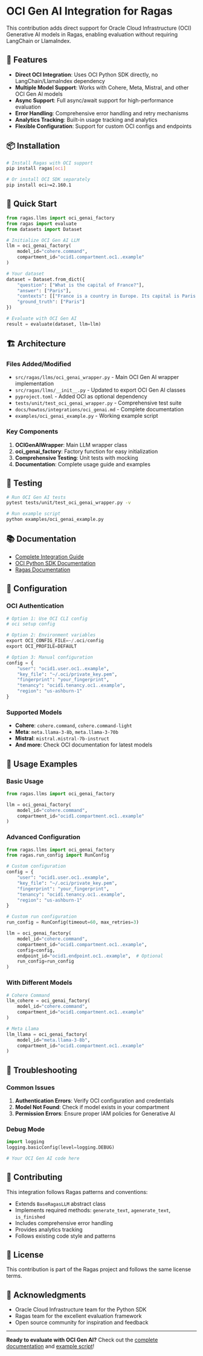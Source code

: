 # OCI Gen AI Integration for Ragas

This contribution adds direct support for Oracle Cloud Infrastructure (OCI) Generative AI models in Ragas, enabling evaluation without requiring LangChain or LlamaIndex.

## 🚀 Features

- **Direct OCI Integration**: Uses OCI Python SDK directly, no LangChain/LlamaIndex dependency
- **Multiple Model Support**: Works with Cohere, Meta, Mistral, and other OCI Gen AI models
- **Async Support**: Full async/await support for high-performance evaluation
- **Error Handling**: Comprehensive error handling and retry mechanisms
- **Analytics Tracking**: Built-in usage tracking and analytics
- **Flexible Configuration**: Support for custom OCI configs and endpoints

## 📦 Installation

```bash
# Install Ragas with OCI support
pip install ragas[oci]

# Or install OCI SDK separately
pip install oci>=2.160.1
```

## 🔧 Quick Start

```python
from ragas.llms import oci_genai_factory
from ragas import evaluate
from datasets import Dataset

# Initialize OCI Gen AI LLM
llm = oci_genai_factory(
    model_id="cohere.command",
    compartment_id="ocid1.compartment.oc1..example"
)

# Your dataset
dataset = Dataset.from_dict({
    "question": ["What is the capital of France?"],
    "answer": ["Paris"],
    "contexts": [["France is a country in Europe. Its capital is Paris."]],
    "ground_truth": ["Paris"]
})

# Evaluate with OCI Gen AI
result = evaluate(dataset, llm=llm)
```

## 🏗️ Architecture

### Files Added/Modified

- `src/ragas/llms/oci_genai_wrapper.py` - Main OCI Gen AI wrapper implementation
- `src/ragas/llms/__init__.py` - Updated to export OCI Gen AI classes
- `pyproject.toml` - Added OCI as optional dependency
- `tests/unit/test_oci_genai_wrapper.py` - Comprehensive test suite
- `docs/howtos/integrations/oci_genai.md` - Complete documentation
- `examples/oci_genai_example.py` - Working example script

### Key Components

1. **OCIGenAIWrapper**: Main LLM wrapper class
2. **oci_genai_factory**: Factory function for easy initialization
3. **Comprehensive Testing**: Unit tests with mocking
4. **Documentation**: Complete usage guide and examples

## 🧪 Testing

```bash
# Run OCI Gen AI tests
pytest tests/unit/test_oci_genai_wrapper.py -v

# Run example script
python examples/oci_genai_example.py
```

## 📚 Documentation

- [Complete Integration Guide](docs/howtos/integrations/oci_genai.md)
- [OCI Python SDK Documentation](https://docs.oracle.com/en-us/iaas/tools/python/2.160.1/api/generative_ai.html)
- [Ragas Documentation](https://docs.ragas.io)

## 🔑 Configuration

### OCI Authentication

```python
# Option 1: Use OCI CLI config
# oci setup config

# Option 2: Environment variables
export OCI_CONFIG_FILE=~/.oci/config
export OCI_PROFILE=DEFAULT

# Option 3: Manual configuration
config = {
    "user": "ocid1.user.oc1..example",
    "key_file": "~/.oci/private_key.pem",
    "fingerprint": "your_fingerprint",
    "tenancy": "ocid1.tenancy.oc1..example",
    "region": "us-ashburn-1"
}
```

### Supported Models

- **Cohere**: `cohere.command`, `cohere.command-light`
- **Meta**: `meta.llama-3-8b`, `meta.llama-3-70b`
- **Mistral**: `mistral.mistral-7b-instruct`
- **And more**: Check OCI documentation for latest models

## 🚀 Usage Examples

### Basic Usage

```python
from ragas.llms import oci_genai_factory

llm = oci_genai_factory(
    model_id="cohere.command",
    compartment_id="ocid1.compartment.oc1..example"
)
```

### Advanced Configuration

```python
from ragas.llms import oci_genai_factory
from ragas.run_config import RunConfig

# Custom configuration
config = {
    "user": "ocid1.user.oc1..example",
    "key_file": "~/.oci/private_key.pem",
    "fingerprint": "your_fingerprint",
    "tenancy": "ocid1.tenancy.oc1..example",
    "region": "us-ashburn-1"
}

# Custom run configuration
run_config = RunConfig(timeout=60, max_retries=3)

llm = oci_genai_factory(
    model_id="cohere.command",
    compartment_id="ocid1.compartment.oc1..example",
    config=config,
    endpoint_id="ocid1.endpoint.oc1..example",  # Optional
    run_config=run_config
)
```

### With Different Models

```python
# Cohere Command
llm_cohere = oci_genai_factory(
    model_id="cohere.command",
    compartment_id="ocid1.compartment.oc1..example"
)

# Meta Llama
llm_llama = oci_genai_factory(
    model_id="meta.llama-3-8b",
    compartment_id="ocid1.compartment.oc1..example"
)
```

## 🐛 Troubleshooting

### Common Issues

1. **Authentication Errors**: Verify OCI configuration and credentials
2. **Model Not Found**: Check if model exists in your compartment
3. **Permission Errors**: Ensure proper IAM policies for Generative AI

### Debug Mode

```python
import logging
logging.basicConfig(level=logging.DEBUG)

# Your OCI Gen AI code here
```

## 🤝 Contributing

This integration follows Ragas patterns and conventions:

- Extends `BaseRagasLLM` abstract class
- Implements required methods: `generate_text`, `agenerate_text`, `is_finished`
- Includes comprehensive error handling
- Provides analytics tracking
- Follows existing code style and patterns

## 📄 License

This contribution is part of the Ragas project and follows the same license terms.

## 🙏 Acknowledgments

- Oracle Cloud Infrastructure team for the Python SDK
- Ragas team for the excellent evaluation framework
- Open source community for inspiration and feedback

---

**Ready to evaluate with OCI Gen AI?** Check out the [complete documentation](docs/howtos/integrations/oci_genai.md) and [example script](examples/oci_genai_example.py)!
